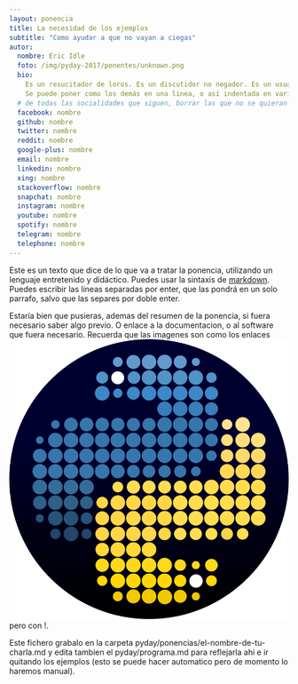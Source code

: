 ```yaml
---
layout: ponencia
title: La necesidad de los ejemplos
subtitle: "Como ayudar a que no vayan a ciegas"
autor:
  nombre: Eric Idle
  foto: /img/pyday-2017/ponentes/unknown.png
  bio:
    Es un resucitador de loros. Es un discutidor no negador. Es un usuario de mesas de escritorio en sitios poco convencionales.
    Se puede poner como los demás en una linea, o así indentada en varias.
  # de todas las socialidades que siguen, borrar las que no se quieran y poner el nick de las que se quieran
  facebook: nombre
  github: nombre
  twitter: nombre
  reddit: nombre
  google-plus: nombre
  email: nombre
  linkedin: nombre
  xing: nombre
  stackoverflow: nombre
  snapchat: nombre
  instagram: nombre
  youtube: nombre
  spotify: nombre
  telegram: nombre
  telephone: nombre
---
```


Este es un texto que dice de lo que va a tratar la ponencia, utilizando un
lenguaje entretenido y didáctico.  Puedes usar la sintaxis de
[markdown](https://daringfireball.net/projects/markdown/basics). Puedes
escribir las lineas separadas por enter, que las pondrá en un solo parrafo,
salvo que las separes por doble enter.

Estaría bien que pusieras, ademas del resumen de la ponencia, si fuera
necesario saber algo previo. O enlace a la documentacion, o al software que
fuera necesario. Recuerda que las imagenes son como los enlaces
![titulo](/img/avatar-icon.png) pero con !.

Este fichero grabalo en la carpeta
pyday/ponencias/el-nombre-de-tu-charla.md y edita tambien el
pyday/programa.md para reflejarla ahi e ir quitando los ejemplos (esto se
puede hacer automatico pero de momento lo haremos manual).
